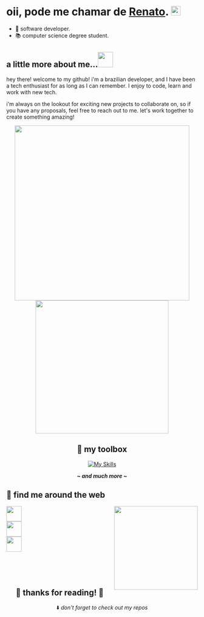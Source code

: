 <h1>oii, pode me chamar de <a href="https://github.com/thnbi">Renato</a>. <img src="https://media.giphy.com/media/hvRJCLFzcasrR4ia7z/giphy.gif" height="25px" width="25px">  </h1>

- 🌱 software developer.
- 📚 computer science degree student.
  
## a little more about me...<img height="40px" width="40px" src="https://media.giphy.com/media/5xRW2cUKfcyQg/giphy.gif">

hey there! welcome to my github! i'm a brazilian developer, and I have been a tech enthusiast for as long as I can remember. I enjoy to code, learn and work with new tech.  

i'm always on the lookout for exciting new projects to collaborate on, so if you have any proposals, feel free to reach out to me. let's work together to create something amazing!

<div align="center">

<img width="460px" src="https://github-readme-stats.vercel.app/api?username=thnbi&show_icons=true&theme=dracula" />
<img width="350px" src="https://github-readme-stats.vercel.app/api/top-langs/?username=thnbi&layout=compact&theme=dracula" />

## 🧰  my toolbox

[![My Skills](https://skillicons.dev/icons?i=nodejs,nextjs,react,js,ts,c,cs,cpp,dotnet)](https://skillicons.dev)

<em><b>__~ and much more ~__</b></em>

</div  align="center">

## 📱 find me around the web

<img align="right" height="220" src="https://media.giphy.com/media/v1.Y2lkPTc5MGI3NjExZDI0NjZiZDEyYWNjNzkxYjk3ZTM0ODE4MmIwODllOWI2MzNmNDY2ZSZjdD1n/yALcFbrKshfoY/giphy.gif">

<a href="https://www.instagram.com/hanaintherain/" target="_blank"><img height=40 src="https://img.shields.io/badge/-Instagram-%23E4405F?style=for-the-badge&logo=instagram&logoColor=white" target="_blank"></a><br>
<a href="https://www.twitch.tv/hnbii" target="_blank"><img height=40 src="https://img.shields.io/badge/Twitch-9146FF?style=for-the-badge&logo=twitch&logoColor=white" target="_blank"></a><br>
<a href="https://www.tiktok.com/@thnbi" target="_blank"><img height=40 src="https://img.shields.io/badge/TikTok-000000?style=for-the-badge&logo=tiktok&logoColor=white" target="_blank"></a>

<br>

<div align="center" style="display: block"><br><br>
  <h2> 💖 thanks for reading! 💖 </h2>

⬇️ <em>don't forget to check out my repos</em>
